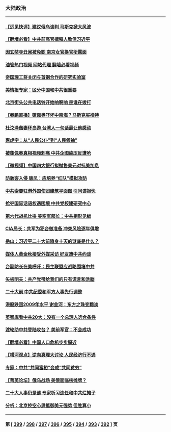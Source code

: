 ### 大陆政治
---
#### [【远见快评】建议俄乌谈判 马斯克掀大风波](../../pages/ncid277/n13839031.md?10051245) 
#### [【翻墙必看】中共前高官撰稿人致信习近平](../../pages/ncid277/n13839090.md?10051245) 
#### [因玄奘寺丑闻被免职 南京女官换官衔露面](../../pages/ncid277/n13838922.md?10051245) 
#### [油管热门视频 网站代理 翻墙必看视频](http://209.222.30.114:81/youtube.html?10051245)
#### [帝国理工将关闭与首钢合作的研究实验室](../../pages/ncid277/n13838949.md?10051245) 
#### [美情报专家：区分中国和中共很重要](../../pages/ncid277/n13839021.md?10051245) 
#### [北京街头公共电话铃开始响啊响 是谁在拨打](../../pages/ncid277/n13838907.md?10051245) 
#### [【秦鹏直播】蓬佩奥吓坏中南海？马斯克买推特](../../pages/ncid277/n13838790.md?10051245) 
#### [杜汶泽偕妻环岛游 台湾人一句话最让他感动](../../pages/ncid277/n13838905.md?10051245) 
#### [惠虎宇：从“人民公仆”到“人民领袖”](../../pages/ncid277/n13838962.md?10051245) 
#### [被蓬佩奥真相视频刺痛 中共企图施压反遭呛](../../pages/ncid277/n13838934.md?10051245) 
#### [【微视频】中国四大银行拟抛售美元对抗美加息](../../pages/ncid277/n13838787.md?10051245) 
#### [防骇客入侵 唐凤：应培养“红队”模拟攻防](../../pages/ncid277/n13838796.md?10051245) 
#### [中共索要驻港外国使团建筑平面图 引间谍担忧](../../pages/ncid277/n13838842.md?10051245) 
#### [抢夺国际话语权遇困境 中共党校建研究中心](../../pages/ncid277/n13838684.md?10051245) 
#### [第六代战机比拼 美空军部长：中共相形见绌](../../pages/ncid277/n13838681.md?10051245) 
#### [CIA局长：共军为犯台做准备 冲突风险逐年俱增](../../pages/ncid277/n13837946.md?10051245) 
#### [岳山：习近平二十大前隐身十天的谜底是什么？](../../pages/ncid277/n13838677.md?10051245) 
#### [媒体人黄金秋接受外媒采访 好友遭中共约谈](../../pages/ncid277/n13838646.md?10051245) 
#### [台副防长在美呼吁：民主联盟应战略围堵中共](../../pages/ncid277/n13838589.md?10051245) 
#### [矢板明夫：共产党带给我们的只有谎言和洗脑](../../pages/ncid277/n13838517.md?10051245) 
#### [二十大前 中共纪委和军方人事先行调整](../../pages/ncid277/n13838485.md?10051245) 
#### [港股跌回2009年水平 谢金河：东方之珠变黯淡](../../pages/ncid277/n13838394.md?10051245) 
#### [英智库看中共20大：没有一个总理人选合条件](../../pages/ncid277/n13838292.md?10051245) 
#### [渡轮助中共登陆攻台？ 美前军官：不会成功](../../pages/ncid277/n13838428.md?10051245) 
#### [【翻墙必看】中国人口危机步步逼近](../../pages/ncid277/n13838455.md?10051245) 
#### [【横河观点】逆向真理大讨论 人民经济行不通](../../pages/ncid277/n13838280.md?10051245) 
#### [专家：中共“共同富裕”变成“共同贫穷”](../../pages/ncid277/n13838300.md?10051245) 
#### [【菁英论坛】俄乌战场 美俄面临核摊牌？](../../pages/ncid277/n13837616.md?10051245) 
#### [二十大人事仍是谜 专家析习连任和中共烂摊子](../../pages/ncid277/n13838146.md?10051245) 
#### [分析：北京挖空心思抵御美元强势 但胜算小](../../pages/ncid277/n13838226.md?10051245) 

---
#### 第 [ [399](./399.md?10051245) / [398](./398.md?10051245) / [397](./397.md?10051245) / [396](./396.md?10051245) / [395](./395.md?10051245) / [394](./394.md?10051245) / [393](./393.md?10051245) / [392](./392.md?10051245) ] 页
